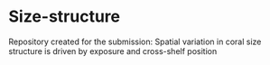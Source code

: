 # Size-structure
Repository created for the submission: Spatial variation in coral size structure is driven by exposure and cross-shelf position
